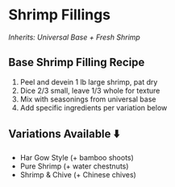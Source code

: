 # Shrimp Fillings

*Inherits: Universal Base + Fresh Shrimp*

## Base Shrimp Filling Recipe
1. Peel and devein 1 lb large shrimp, pat dry
2. Dice 2/3 small, leave 1/3 whole for texture
3. Mix with seasonings from universal base
4. Add specific ingredients per variation below

## Variations Available ⬇️
- Har Gow Style (+ bamboo shoots)
- Pure Shrimp (+ water chestnuts)
- Shrimp & Chive (+ Chinese chives)
